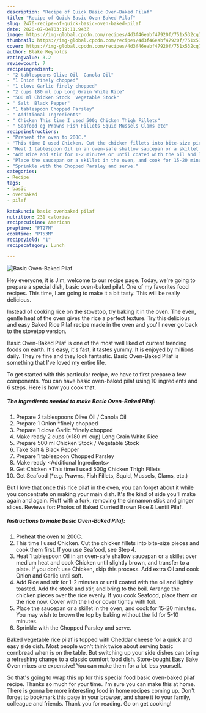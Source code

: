 ```yaml
---
description: "Recipe of Quick Basic Oven-Baked Pilaf"
title: "Recipe of Quick Basic Oven-Baked Pilaf"
slug: 2476-recipe-of-quick-basic-oven-baked-pilaf
date: 2020-07-04T03:19:11.943Z
image: https://img-global.cpcdn.com/recipes/4d3f46eabf47920f/751x532cq70/basic-oven-baked-pilaf-recipe-main-photo.jpg
thumbnail: https://img-global.cpcdn.com/recipes/4d3f46eabf47920f/751x532cq70/basic-oven-baked-pilaf-recipe-main-photo.jpg
cover: https://img-global.cpcdn.com/recipes/4d3f46eabf47920f/751x532cq70/basic-oven-baked-pilaf-recipe-main-photo.jpg
author: Blake Reynolds
ratingvalue: 3.2
reviewcount: 7
recipeingredient:
- "2 tablespoons Olive Oil  Canola Oil"
- "1 Onion finely chopped"
- "1 clove Garlic finely chopped"
- "2 cups 180 ml cup Long Grain White Rice"
- "500 ml Chicken Stock  Vegetable Stock"
- " Salt  Black Pepper"
- "1 tablespoon Chopped Parsley"
- " Additional Ingredients"
- " Chicken This time I used 500g Chicken Thigh Fillets"
- " Seafood eg Prawns Fish Fillets Squid Mussels Clams etc"
recipeinstructions:
- "Preheat the oven to 200C."
- "This time I used Chicken. Cut the chicken fillets into bite-size pieces and cook them first. If you use Seafood, see Step 4."
- "Heat 1 tablespoon Oil in an oven-safe shallow saucepan or a skillet over medium heat and cook Chicken until slightly brown, and transfer to a plate. If you don’t use Chicken, skip this process. Add extra Oil and cook Onion and Garlic until soft."
- "Add Rice and stir for 1-2 minutes or until coated with the oil and lightly toasted. Add the stock and stir, and bring to the boil. Arrange the chicken pieces over the rice evenly. If you cook Seafood, place them on the rice now. Cover with the lid or cover tightly with foil."
- "Place the saucepan or a skillet in the oven, and cook for 15-20 minutes. You may wish to brown the top by baking without the lid for 5-10 minutes."
- "Sprinkle with the Chopped Parsley and serve."
categories:
- Recipe
tags:
- basic
- ovenbaked
- pilaf

katakunci: basic ovenbaked pilaf 
nutrition: 231 calories
recipecuisine: American
preptime: "PT27M"
cooktime: "PT53M"
recipeyield: "1"
recipecategory: Lunch

---
```



![Basic Oven-Baked Pilaf](https://img-global.cpcdn.com/recipes/4d3f46eabf47920f/751x532cq70/basic-oven-baked-pilaf-recipe-main-photo.jpg)

Hey everyone, it is Jim, welcome to our recipe page. Today, we're going to prepare a special dish, basic oven-baked pilaf. One of my favorites food recipes. This time, I am going to make it a bit tasty. This will be really delicious.

Instead of cooking rice on the stovetop, try baking it in the oven. The even, gentle heat of the oven gives the rice a perfect texture. Try this delicious and easy Baked Rice Pilaf recipe made in the oven and you&#39;ll never go back to the stovetop version.

Basic Oven-Baked Pilaf is one of the most well liked of current trending foods on earth. It's easy, it's fast, it tastes yummy. It is enjoyed by millions daily. They're fine and they look fantastic. Basic Oven-Baked Pilaf is something that I've loved my entire life.


To get started with this particular recipe, we have to first prepare a few components. You can have basic oven-baked pilaf using 10 ingredients and 6 steps. Here is how you cook that.

<!--inarticleads1-->

##### The ingredients needed to make Basic Oven-Baked Pilaf:

1. Prepare 2 tablespoons Olive Oil / Canola Oil
1. Prepare 1 Onion *finely chopped
1. Prepare 1 clove Garlic *finely chopped
1. Make ready 2 cups (*180 ml cup) Long Grain White Rice
1. Prepare 500 ml Chicken Stock / Vegetable Stock
1. Take  Salt &amp; Black Pepper
1. Prepare 1 tablespoon Chopped Parsley
1. Make ready  &lt;Additional Ingredients&gt;
1. Get  Chicken *This time I used 500g Chicken Thigh Fillets
1. Get  Seafood (*e.g. Prawns, Fish Fillets, Squid, Mussels, Clams, etc.)


But I love that once this rice pilaf in the oven, you can forget about it while you concentrate on making your main dish. It&#39;s the kind of side you&#39;ll make again and again. Fluff with a fork, removing the cinnamon stick and ginger slices. Reviews for: Photos of Baked Curried Brown Rice &amp; Lentil Pilaf. 

<!--inarticleads2-->

##### Instructions to make Basic Oven-Baked Pilaf:

1. Preheat the oven to 200C.
1. This time I used Chicken. Cut the chicken fillets into bite-size pieces and cook them first. If you use Seafood, see Step 4.
1. Heat 1 tablespoon Oil in an oven-safe shallow saucepan or a skillet over medium heat and cook Chicken until slightly brown, and transfer to a plate. If you don’t use Chicken, skip this process. Add extra Oil and cook Onion and Garlic until soft.
1. Add Rice and stir for 1-2 minutes or until coated with the oil and lightly toasted. Add the stock and stir, and bring to the boil. Arrange the chicken pieces over the rice evenly. If you cook Seafood, place them on the rice now. Cover with the lid or cover tightly with foil.
1. Place the saucepan or a skillet in the oven, and cook for 15-20 minutes. You may wish to brown the top by baking without the lid for 5-10 minutes.
1. Sprinkle with the Chopped Parsley and serve.


Baked vegetable rice pilaf is topped with Cheddar cheese for a quick and easy side dish. Most people won&#39;t think twice about serving basic cornbread when is on the table. But switching up your side dishes can bring a refreshing change to a classic comfort food dish. Store-bought Easy Bake Oven mixes are expensive! You can make them for a lot less yourself. 

So that's going to wrap this up for this special food basic oven-baked pilaf recipe. Thanks so much for your time. I'm sure you can make this at home. There is gonna be more interesting food in home recipes coming up. Don't forget to bookmark this page in your browser, and share it to your family, colleague and friends. Thank you for reading. Go on get cooking!
